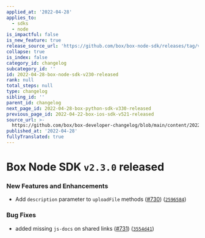```yaml
---
applied_at: '2022-04-28'
applies_to:
  - sdks
  - node
is_impactful: false
is_new_feature: true
release_source_url: 'https://github.com/box/box-node-sdk/releases/tag/v2.3.0'
collapse: true
is_index: false
category_id: changelog
subcategory_id: ''
id: 2022-04-28-box-node-sdk-v230-released
rank: null
total_steps: null
type: changelog
sibling_id: ''
parent_id: changelog
next_page_id: 2022-04-28-box-python-sdk-v330-released
previous_page_id: 2022-04-22-box-ios-sdk-v521-released
source_url: >-
  https://github.com/box/box-developer-changelog/blob/main/content/2022/04-28-box-node-sdk-v230-released.md
published_at: '2022-04-28'
fullyTranslated: true
---
```

# Box Node SDK `v2.3.0` released

### New Features and Enhancements

* Add `description` parameter to `uploadFile` methods ([#730][1]) ([`2596584`][2])

### Bug Fixes

* added missing `js-docs` on shared links ([#731][3]) ([`3554d41`][4])

[1]: https://github.com/box/box-node-sdk/issues/730

[2]: https://github.com/box/box-node-sdk/commit/2596584dffb44c1995c8b6b3faa67564f4d32499

[3]: https://github.com/box/box-node-sdk/issues/731

[4]: https://github.com/box/box-node-sdk/commit/3554d41d9050e7a81224c35e3e2e257604a0b41b
